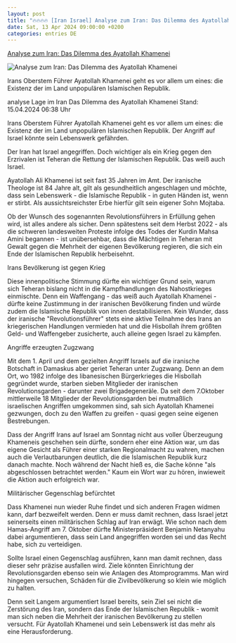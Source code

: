 ```yaml
---
layout: post
title: "🔥🔥🔥🔥 [Iran Israel] Analyse zum Iran: Das Dilemma des Ayatollah Khamenei"
date: Sat, 13 Apr 2024 09:00:00 +0200
categories: entries DE
---
```

[Analyse zum Iran: Das Dilemma des Ayatollah Khamenei](https://www.tagesschau.de/ausland/asien/israel-iran-khamenei-100.html)

![Analyse zum Iran: Das Dilemma des Ayatollah Khamenei](https://images.tagesschau.de/image/60604b0e-9ea7-415c-b6a7-1c3c4d5174ed/AAABjZdfAJk/AAABjcWen7M/16x9-1280/ali-khamenei-100.jpg)

Irans Oberstem Führer Ayatollah Khamenei geht es vor allem um eines: die Existenz der im Land unpopulären Islamischen Republik.

analyse Lage im Iran Das Dilemma des Ayatollah Khamenei Stand: 15.04.2024 06:38 Uhr

Irans Oberstem Führer Ayatollah Khamenei geht es vor allem um eines: die Existenz der im Land unpopulären Islamischen Republik. Der Angriff auf Israel könnte sein Lebenswerk gefährden.

Der Iran hat Israel angegriffen. Doch wichtiger als ein Krieg gegen den Erzrivalen ist Teheran die Rettung der Islamischen Republik. Das weiß auch Israel.

Ayatollah Ali Khamenei ist seit fast 35 Jahren im Amt. Der iranische Theologe ist 84 Jahre alt, gilt als gesundheitlich angeschlagen und möchte, dass sein Lebenswerk - die Islamische Republik - in guten Händen ist, wenn er stirbt. Als aussichtsreichster Erbe hierfür gilt sein eigener Sohn Mojtaba.

Ob der Wunsch des sogenannten Revolutionsführers in Erfüllung gehen wird, ist alles andere als sicher. Denn spätestens seit dem Herbst 2022 - als die schweren landesweiten Proteste infolge des Todes der Kurdin Mahsa Amini begannen - ist unübersehbar, dass die Mächtigen in Teheran mit Gewalt gegen die Mehrheit der eigenen Bevölkerung regieren, die sich ein Ende der Islamischen Republik herbeisehnt.

Irans Bevölkerung ist gegen Krieg

Diese innenpolitische Stimmung dürfte ein wichtiger Grund sein, warum sich Teheran bislang nicht in die Kampfhandlungen des Nahostkrieges einmischte. Denn ein Waffengang - das weiß auch Ayatollah Khamenei - dürfte keine Zustimmung in der iranischen Bevölkerung finden und würde zudem die Islamische Republik von innen destabilisieren. Kein Wunder, dass der iranische "Revolutionsführer" stets eine aktive Teilnahme des Irans an kriegerischen Handlungen vermieden hat und die Hisbollah ihrem größten Geld- und Waffengeber zusicherte, auch alleine gegen Israel zu kämpfen.

Angriffe erzeugten Zugzwang

Mit dem 1. April und dem gezielten Angriff Israels auf die iranische Botschaft in Damaskus aber geriet Teheran unter Zugzwang. Denn an dem Ort, wo 1982 infolge des libanesischen Bürgerkrieges die Hisbollah gegründet wurde, starben sieben Mitglieder der iranischen Revolutionsgarden - darunter zwei Brigadegeneräle. Da seit dem 7.Oktober mittlerweile 18 Mitglieder der Revolutionsgarden bei mutmaßlich israelischen Angriffen umgekommen sind, sah sich Ayatollah Khamenei gezwungen, doch zu den Waffen zu greifen - quasi gegen seine eigenen Bestrebungen.

Dass der Angriff Irans auf Israel am Sonntag nicht aus voller Überzeugung Khameneis geschehen sein dürfte, sondern eher eine Aktion war, um das eigene Gesicht als Führer einer starken Regionalmacht zu wahren, machen auch die Verlautbarungen deutlich, die die Islamischen Republik kurz danach machte. Noch während der Nacht hieß es, die Sache könne "als abgeschlossen betrachtet werden." Kaum ein Wort war zu hören, inwieweit die Aktion auch erfolgreich war.

Militärischer Gegenschlag befürchtet

Dass Khamenei nun wieder Ruhe findet und sich anderen Fragen widmen kann, darf bezweifelt werden. Denn er muss damit rechnen, dass Israel jetzt seinerseits einen militärischen Schlag auf Iran erwägt. Wie schon nach dem Hamas-Angriff am 7. Oktober dürfte Ministerpräsident Benjamin Netanyahu dabei argumentieren, dass sein Land angegriffen worden sei und das Recht habe, sich zu verteidigen.

Sollte Israel einen Gegenschlag ausführen, kann man damit rechnen, dass dieser sehr präzise ausfallen wird. Ziele könnten Einrichtung der Revolutionsgarden ebenso sein wie Anlagen des Atomprogramms. Man wird hingegen versuchen, Schäden für die Zivilbevölkerung so klein wie möglich zu halten.

Denn seit Langem argumentiert Israel bereits, sein Ziel sei nicht die Zerstörung des Iran, sondern das Ende der Islamischen Republik - womit man sich neben die Mehrheit der iranischen Bevölkerung zu stellen versucht. Für Ayatollah Khamenei und sein Lebenswerk ist das mehr als eine Herausforderung.

